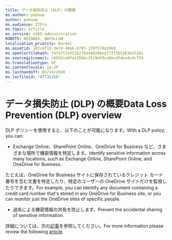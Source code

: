 ```yaml
---
title: データ損失防止 (DLP) の概要
ms.author: pebaum
author: pebaum
ms.audience: ITPro
ms.topic: article
ms.service: o365-administration
ROBOTS: NOINDEX, NOFOLLOW
localization_priority: Normal
ms.assetid: 187c6f19-3e7d-48a0-b785-170f578419b9
ms.openlocfilehash: f4f4757e652b276d44b266eef73f5b5161615281
ms.sourcegitcommit: c6692ce0fa1358ec3529e59ca0ecdfdea4cdc759
ms.translationtype: HT
ms.contentlocale: ja-JP
ms.lasthandoff: 09/14/2020
ms.locfileid: "47731316"
---
```

# <a name="data-loss-prevention-dlp-overview"></a><span data-ttu-id="6684d-102">データ損失防止 (DLP) の概要</span><span class="sxs-lookup"><span data-stu-id="6684d-102">Data Loss Prevention (DLP) overview</span></span>

<span data-ttu-id="6684d-103">DLP ポリシーを使用すると、以下のことが可能になります。</span><span class="sxs-lookup"><span data-stu-id="6684d-103">With a DLP policy, you can:</span></span>

- <span data-ttu-id="6684d-104">Exchange Online、SharePoint Online、OneDrive for Business など、さまざまな場所で機密情報を特定します。</span><span class="sxs-lookup"><span data-stu-id="6684d-104">Identify sensitive information across many locations, such as Exchange Online, SharePoint Online, and OneDrive for Business.</span></span>


<span data-ttu-id="6684d-105">たとえば、OneDrive for Business サイトに保存されているクレジット カード番号を含む文書を特定したり、特定のユーザーの OneDrive サイトだけを監視したりできます。</span><span class="sxs-lookup"><span data-stu-id="6684d-105">For example, you can identify any document containing a credit card number that's stored in any OneDrive for Business site, or you can monitor just the OneDrive sites of specific people.</span></span>

- <span data-ttu-id="6684d-106">過失による機密情報の共有を防止します。</span><span class="sxs-lookup"><span data-stu-id="6684d-106">Prevent the accidental sharing of sensitive information.</span></span>


<span data-ttu-id="6684d-107">詳細については、次の[記事](https://docs.microsoft.com/microsoft-365/compliance/data-loss-prevention-policies)を参照してください。</span><span class="sxs-lookup"><span data-stu-id="6684d-107">For more information please review the following [article](https://docs.microsoft.com/microsoft-365/compliance/data-loss-prevention-policies).</span></span>

